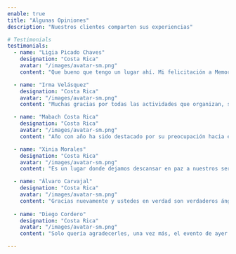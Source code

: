 ```yaml
---
enable: true
title: "Algunas Opiniones"
description: "Nuestros clientes comparten sus experiencias"

# Testimonials
testimonials:
  - name: "Ligia Picado Chaves"
    designation: "Costa Rica"
    avatar: "/images/avatar-sm.png"
    content: "Que bueno que tengo un lugar ahí. Mi felicitación a Memorial Park que siempre lo atiende a uno con mucha amabilidad.  Es un lugar que se respira paz."

  - name: "Irma Velásquez"
    designation: "Costa Rica"
    avatar: "/images/avatar-sm.png"
    content: "Muchas gracias por todas las actividades que organizan, se nota el cariño con que las hacen, es motivo de alegría saber que escogimos el mejor lugar para que descanse nuestro amado padre.  Dios los bendiga a todos y nuevamente muchas gracias"

  - name: "Mabach Costa Rica"
    designation: "Costa Rica"
    avatar: "/images/avatar-sm.png"
    content: "Año con año ha sido destacado por su preocupación hacia el cliente, familiares y amigos de nuestros seres queridos que parten hacia la Eternidad.  Con seriedad y prontitud y efectivo respaldo en los momentos más difíciles de nuestra vida."

  - name: "Xinia Morales"
    designation: "Costa Rica"
    avatar: "/images/avatar-sm.png"
    content: "Es un lugar donde dejamos descansar en paz a nuestros seres queridos.  Memorial Park es hermoso y da mucha tranquilidad."

  - name: "Álvaro Carvajal"
    designation: "Costa Rica"
    avatar: "/images/avatar-sm.png"
    content: "Gracias nuevamente y ustedes en verdad son verdaderos ángeles.  Que Dios los cuide siempre a ustedes y a sus familias."
  
  - name: "Diego Cordero"
    designation: "Costa Rica"
    avatar: "/images/avatar-sm.png"
    content: "Solo quería agradecerles, una vez más, el evento de ayer.  Como siempre con detalles especiales, que hacen menos dolorosas las visitas al cementerio.  DIOS los siga colmando de SU LUZ para que continúen creciendo."

---
```

